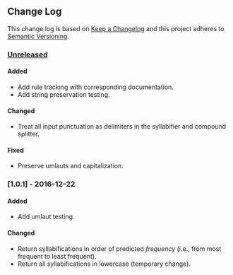 ## Change Log
This change log is based on [Keep a Changelog](http://keepachangelog.com/) and this project adheres to [Semantic Versioning](http://semver.org/).

### [Unreleased](#unreleased)
#### Added
- Add rule tracking with corresponding documentation.
- Add string preservation testing.

#### Changed
- Treat all input punctuation as delimiters in the syllabifier and compound splitter.

#### Fixed
- Preserve umlauts and capitalization.

### [1.0.1] - 2016-12-22
#### Added
- Add umlaut testing.

#### Changed
- Return syllabifications in order of predicted *frequency* (i.e., from most frequent to least frequent).
- Return all syllabifications in lowercase (temporary change).
